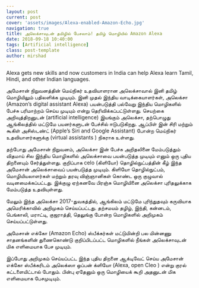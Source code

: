 ```yaml
---
layout: post
current: post
cover: 'assets/images/Alexa-enabled-Amazon-Echo.jpg'
navigation: true
title: அலெக்சாவுடன் தமிழில் பேசலாம்! தமிழ் மொழியில் Amazon Alexa
date: 2018-09-18 10:40:00
tags: [Artificial intelligence]
class: post-template
author: mirshad
---
```

Alexa gets new skills and now customers in India can help Alexa learn Tamil, Hindi, and other Indian languages.

அமேசான் நிறுவனத்தின் மெய்நிகர் உதவியாளரான‌ அலெக்சாவால் இனி தமிழ் மொழியிலும் பதிலளிக்க‌ முடியும். இனி முதல் இந்திய வாடிக்கையாளர்கள், அலெக்சா (Amazon’s digital assistant Alexa) பயன்படுத்தி பல்வேறு இந்திய மொழிகளில் பேச்சு பரிமாற்றம் செய்ய‌ முடியும் என்று தெரிவிக்கப்பட்டுள்ளது. செயற்கை அறிவுத்திறனுடன் (artificial intelligence) இயங்கும் அலெக்சா, தற்பொழுது ஆங்கிலத்தில் மட்டுமே பயனர்களுடன் பேச்சில் ஈடுபடுகிறது. ஆப்பிள் இன் சிரி மற்றும் கூகிள் அசிஸ்டண்ட் (Apple’s Siri and Google Assistant) போன்ற மெய்நிகர் உதவியாளர்களுக்கு (virtual assistants ) நிகராக‌ உள்ளது.

தற்போது அமேசான் நிறுவனம், அலெக்சா இன் பேச்சு அறிதலினை மேம்படுத்தும் விதமாய் சில இந்திய மொழிகளில் அலெக்சாவை பயன்படுத்த முடியும் எனும் ஒரு புதிய திறனையும் சேர்த்துள்ளது. குறிப்பாக celo (கிளியோ) தொழில்நுட்பத்தின் கீழ் இந்த அமேசான் அலெக்சாவைப் பயன்படுத்த முடியும். கிளியோ தொழில்நுட்பம், மொழியியலாளர்கள் மற்றும் தரவு விஞ்ஞானிகள் கொண்ட‌ ஒரு குழுவால் வடினமைக்கப்பட்டது. இக்குழு ஏற்கனவே பிரஞ்சு மொழியினை அலெக்சா புரிதலுக்காக‌ மேம்படுத்த உதவியுள்ளது.

மேலும் இந்த அலெக்சா 2017-துவகத்தில், ஆங்கிலம் மட்டுமே புரிந்துதவும் கருவியாக‌ அமெரிக்காவில் அறிமுகம் செய்யப்பட்டது. தற்சமயம் தழிழ், இந்தி, கன்னடம், பெங்காலி, மராட்டி, குஜராத்தி, தெலுங்கு போன்ற மொழிகளில் அறிமுகம் செய்யப்பட்டுள்ளது.

அமேசான் எக்கோ (Amazon Echo) ஸ்பீக்கர்கள் மட்டுமின்றி பல மின்னணு சாதனங்களின் துணைகொண்டு குறிப்பிடப்பட்ட மொழிகளில் நீங்கள் அலெக்சாவுடன் மிக எளிமையாக பேச முடியும்.

இப்போது அறிமுகம் செய்யப்பட்ட‌ இந்த புதிய திறனை ஆக்டிவேட் செய்ய அமேசான் எக்கோ ஸ்பீக்கரிடம் அலெக்ஸா ஒப்பன் க்ளியோ (Alexa, open Cleo ) என்று குரல் கட்டளையிட்டால் போதும். பின்பு ஏதேனும் ஒரு மொழியைக் கூறி அதனுடன் மிக எளிமையாக பேசமுடியும்.
